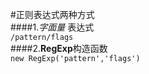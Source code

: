 #正则表达式两种方式<br>
####1.*字面量* 表达式<br>
    `/pattern/flags`<br>
####2.**RegExp**构造函数<br>
     `new RegExp('pattern','flags')`
  
 